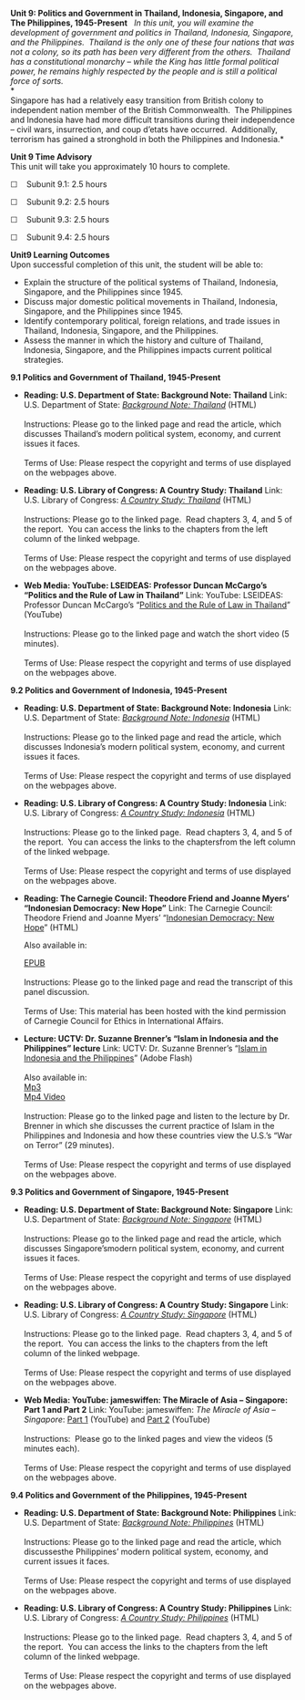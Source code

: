 **Unit 9: Politics and Government in Thailand, Indonesia, Singapore, and
The Philippines, 1945-Present** <span id="9"></span> 
*In this unit, you will examine the development of government and
politics in Thailand, Indonesia, Singapore, and the Philippines. 
Thailand is the only one of these four nations that was not a colony, so
its path has been very different from the others.  Thailand has a
constitutional monarchy – while the King has little formal political
power, he remains highly respected by the people and is still a
political force of sorts.*  
 *             
 Singapore has had a relatively easy transition from British colony to
independent nation member of the British Commonwealth.  The Philippines
and Indonesia have had more difficult transitions during their
independence – civil wars, insurrection, and coup d’etats have
occurred.  Additionally, terrorism has gained a stronghold in both the
Philippines and Indonesia.*

**Unit 9 Time Advisory**  
This unit will take you approximately 10 hours to complete.

☐    Subunit 9.1: 2.5 hours

☐    Subunit 9.2: 2.5 hours

☐    Subunit 9.3: 2.5 hours

☐    Subunit 9.4: 2.5 hours

**Unit9 Learning Outcomes**  
Upon successful completion of this unit, the student will be able to:

-   Explain the structure of the political systems of Thailand,
    Indonesia, Singapore, and the Philippines since 1945.
-   Discuss major domestic political movements in Thailand, Indonesia,
    Singapore, and the Philippines since 1945.
-   Identify contemporary political, foreign relations, and trade issues
    in Thailand, Indonesia, Singapore, and the Philippines.
-   Assess the manner in which the history and culture of Thailand,
    Indonesia, Singapore, and the Philippines impacts current political
    strategies.

**9.1 Politics and Government of Thailand, 1945-Present** <span
id="9.1"></span> 
-   **Reading: U.S. Department of State: Background Note: Thailand**
    Link: U.S. Department of State: *[Background Note:
    Thailand](http://www.state.gov/r/pa/ei/bgn/2814.htm)* (HTML)  
        
     Instructions: Please go to the linked page and read the article,
    which discusses Thailand’s modern political system, economy, and
    current issues it faces.  
        
     Terms of Use: Please respect the copyright and terms of use
    displayed on the webpages above.

-   **Reading: U.S. Library of Congress: A Country Study: Thailand**
    Link: U.S. Library of Congress: *[A Country Study:
    Thailand](http://lcweb2.loc.gov/frd/cs/thtoc.html)* (HTML)  
        
     Instructions: Please go to the linked page.  Read chapters 3, 4,
    and 5 of the report.  You can access the links to the chapters from
    the left column of the linked webpage.  
        
     Terms of Use: Please respect the copyright and terms of use
    displayed on the webpages above.

-   **Web Media: YouTube: LSEIDEAS: Professor Duncan McCargo’s “Politics
    and the Rule of Law in Thailand”**
    Link: YouTube: LSEIDEAS: Professor Duncan McCargo’s “[Politics and
    the Rule of Law in
    Thailand](http://www.youtube.com/watch?v=8-u0z9Qp-3I)” (YouTube)  
        
     Instructions: Please go to the linked page and watch the short
    video (5 minutes).  
        
     Terms of Use: Please respect the copyright and terms of use
    displayed on the webpages above.

**9.2 Politics and Government of Indonesia, 1945-Present** <span
id="9.2"></span> 
-   **Reading: U.S. Department of State: Background Note: Indonesia**
    Link: U.S. Department of State: *[Background Note:
    Indonesia](http://www.state.gov/r/pa/ei/bgn/2748.htm)* (HTML)  
        
     Instructions: Please go to the linked page and read the article,
    which discusses Indonesia’s modern political system, economy, and
    current issues it faces.  
        
     Terms of Use: Please respect the copyright and terms of use
    displayed on the webpages above.

-   **Reading: U.S. Library of Congress: A Country Study: Indonesia**
    Link: U.S. Library of Congress: *[A Country Study:
    Indonesia](http://lcweb2.loc.gov/frd/cs/idtoc.html)* (HTML)  
        
     Instructions: Please go to the linked page.  Read chapters 3, 4,
    and 5 of the report.  You can access the links to the chaptersfrom
    the left column of the linked webpage.  
        
     Terms of Use: Please respect the copyright and terms of use
    displayed on the webpages above.

-   **Reading: The Carnegie Council: Theodore Friend and Joanne Myers’
    “Indonesian Democracy: New Hope”**
    Link: The Carnegie Council: Theodore Friend and Joanne Myers’
    “[Indonesian Democracy: New
    Hope](https://resources.saylor.org/archived/wp-content/uploads/2011/08/Polsc322-9.2-Reading-TheoFriend.pdf)”
    (HTML)  
      
     Also available in:  

    [EPUB](https://resources.saylor.org/archived/wp-content/uploads/2011/08/Polsc322-9.2-Reading-EPUB-theoFriend.epub)  
        
     Instructions: Please go to the linked page and read the transcript
    of this panel discussion.   
        
     Terms of Use: This material has been hosted with the kind
    permission of Carnegie Council for Ethics in International Affairs.

-   **Lecture: UCTV: Dr. Suzanne Brenner’s “Islam in Indonesia and the
    Philippines” lecture**
    Link: UCTV: Dr. Suzanne Brenner’s “[Islam in Indonesia and the
    Philippines](http://www.uctv.tv/search-details.aspx?showID=7540)”
    (Adobe Flash)  
        
     Also available in:  
     [Mp3](http://podcast.uctv.tv/mp3/7540.mp3)  
     [Mp4 Video](http://podcast.uctv.tv/vod/7540.mp4)  
        
     Instruction: Please go to the linked page and listen to the lecture
    by Dr. Brenner in which she discusses the current practice of Islam
    in the Philippines and Indonesia and how these countries view the
    U.S.’s “War on Terror” (29 minutes).  
        
     Terms of Use: Please respect the copyright and terms of use
    displayed on the webpages above.

**9.3 Politics and Government of Singapore, 1945-Present** <span
id="9.3"></span> 
-   **Reading: U.S. Department of State: Background Note: Singapore**
    Link: U.S. Department of State: *[Background Note:
    Singapore](http://www.state.gov/r/pa/ei/bgn/2798.htm)* (HTML)  
        
     Instructions: Please go to the linked page and read the article,
    which discusses Singapore’smodern political system, economy, and
    current issues it faces.  
        
     Terms of Use: Please respect the copyright and terms of use
    displayed on the webpages above.

-   **Reading: U.S. Library of Congress: A Country Study: Singapore**
    Link: U.S. Library of Congress: *[A Country Study:
    Singapore](http://lcweb2.loc.gov/frd/cs/sgtoc.html)* (HTML)  
        
     Instructions: Please go to the linked page.  Read chapters 3, 4,
    and 5 of the report.  You can access the links to the chapters from
    the left column of the linked webpage.  
        
     Terms of Use: Please respect the copyright and terms of use
    displayed on the webpages above.

-   **Web Media: YouTube: jameswiffen: The Miracle of Asia – Singapore:
    Part 1 and Part 2**
    Link: YouTube: jameswiffen: *The Miracle of Asia – Singapore*: [Part
    1](http://www.youtube.com/watch?v=xRvbrzIyV9E) (YouTube) and [Part
    2](http://www.youtube.com/watch?v=kfxNTUuUftA) (YouTube)  
        
     Instructions:  Please go to the linked pages and view the videos (5
    minutes each).  
        
     Terms of Use: Please respect the copyright and terms of use
    displayed on the webpages above.

**9.4 Politics and Government of the Philippines, 1945-Present** <span
id="9.4"></span> 
-   **Reading: U.S. Department of State: Background Note: Philippines**
    Link: U.S. Department of State: *[Background Note:
    Philippines](http://www.state.gov/r/pa/ei/bgn/2794.htm)* (HTML)  
        
     Instructions: Please go to the linked page and read the article,
    which discussesthe Philippines’ modern political system, economy,
    and current issues it faces.  
        
     Terms of Use: Please respect the copyright and terms of use
    displayed on the webpages above.

-   **Reading: U.S. Library of Congress: A Country Study: Philippines**
    Link: U.S. Library of Congress: *[A Country Study:
    Philippines](http://lcweb2.loc.gov/frd/cs/phtoc.html)* (HTML)  
        
     Instructions: Please go to the linked page.  Read chapters 3, 4,
    and 5 of the report.  You can access the links to the chapters from
    the left column of the linked webpage.  
        
     Terms of Use: Please respect the copyright and terms of use
    displayed on the webpages above.


